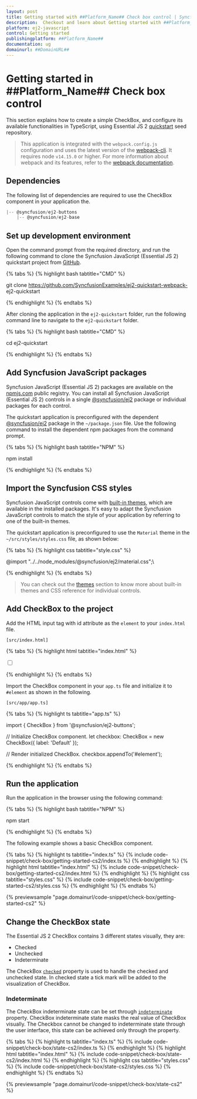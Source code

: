 ```yaml
---
layout: post
title: Getting started with ##Platform_Name## Check box control | Syncfusion
description:  Checkout and learn about Getting started with ##Platform_Name## Check box control of Syncfusion Essential JS 2 and more details.
platform: ej2-javascript
control: Getting started 
publishingplatform: ##Platform_Name##
documentation: ug
domainurl: ##DomainURL##
---
```


# Getting started in ##Platform_Name## Check box control

This section explains how to create a simple CheckBox, and configure its available functionalities in TypeScript, using Essential JS 2 [quickstart](https://github.com/SyncfusionExamples/ej2-quickstart-webpack-) seed repository.

> This application is integrated with the `webpack.config.js` configuration and uses the latest version of the [webpack-cli](https://webpack.js.org/api/cli/#commands). It requires node `v14.15.0` or higher. For more information about webpack and its features, refer to the [webpack documentation](https://webpack.js.org/guides/getting-started/).

## Dependencies

The following list of dependencies are required to use the CheckBox component in your application the.

```js
|-- @syncfusion/ej2-buttons
    |-- @syncfusion/ej2-base
```

## Set up development environment

Open the command prompt from the required directory, and run the following command to clone the Syncfusion JavaScript (Essential JS 2) quickstart project from [GitHub](https://github.com/SyncfusionExamples/ej2-quickstart-webpack-).

{% tabs %}
{% highlight bash tabtitle="CMD" %}

git clone https://github.com/SyncfusionExamples/ej2-quickstart-webpack- ej2-quickstart

{% endhighlight %}
{% endtabs %}

After cloning the application in the `ej2-quickstart` folder, run the following command line to navigate to the `ej2-quickstart` folder.

{% tabs %}
{% highlight bash tabtitle="CMD" %}

cd ej2-quickstart

{% endhighlight %}
{% endtabs %}

## Add Syncfusion JavaScript packages

Syncfusion JavaScript (Essential JS 2) packages are available on the [npmjs.com](https://www.npmjs.com/~syncfusionorg) public registry. You can install all Syncfusion JavaScript (Essential JS 2) controls in a single [@syncfusion/ej2](https://www.npmjs.com/package/@syncfusion/ej2) package or individual packages for each control.

The quickstart application is preconfigured with the dependent [@syncfusion/ej2](https://www.npmjs.com/package/@syncfusion/ej2) package in the `~/package.json` file. Use the following command to install the dependent npm packages from the command prompt.

{% tabs %}
{% highlight bash tabtitle="NPM" %}

npm install

{% endhighlight %}
{% endtabs %}

## Import the Syncfusion CSS styles

Syncfusion JavaScript controls come with [built-in themes](https://ej2.syncfusion.com/documentation/appearance/theme/), which are available in the installed packages. It's easy to adapt the Syncfusion JavaScript controls to match the style of your application by referring to one of the built-in themes.

The quickstart application is preconfigured to use the `Material` theme in the `~/src/styles/styles.css` file, as shown below: 

{% tabs %}
{% highlight css tabtitle="style.css" %}

@import "../../node_modules/@syncfusion/ej2/material.css";\

{% endhighlight %}
{% endtabs %}

> You can check out the [themes](https://ej2.syncfusion.com/documentation/appearance/theme/) section to know more about built-in themes and CSS reference for individual controls.

## Add CheckBox to the project

Add the HTML input tag with id attribute as the `element` to your `index.html` file.

`[src/index.html]`

{% tabs %}
{% highlight html tabtitle="index.html" %}

<!DOCTYPE html>
<html lang="en">

<head>
    <title>Essential JS 2</title>
    <meta charset="utf-8" />
    <meta name="viewport" content="width=device-width, initial-scale=1.0, user-scalable=no" />
    <meta name="description" content="Essential JS 2" />
</head>

<body>
    <div>
        <!--element which is going to render-->
        <input id="element" type="checkbox"/>
    </div>

</body>

</html>

{% endhighlight %}
{% endtabs %}

Import the CheckBox component in your `app.ts` file and initialize it to `#element` as shown in the following.

`[src/app/app.ts]`

{% tabs %}
{% highlight ts tabtitle="app.ts" %}

import { CheckBox } from '@syncfusion/ej2-buttons';

// Initialize CheckBox component.
let checkbox: CheckBox = new CheckBox({ label: 'Default' });

// Render initialized CheckBox.
checkbox.appendTo('#element');

{% endhighlight %}
{% endtabs %}

## Run the application

Run the application in the browser using the following command:

{% tabs %}
{% highlight bash tabtitle="NPM" %}

npm start

{% endhighlight %}
{% endtabs %}

The following example shows a basic CheckBox component.

{% tabs %}
{% highlight ts tabtitle="index.ts" %}
{% include code-snippet/check-box/getting-started-cs2/index.ts %}
{% endhighlight %}
{% highlight html tabtitle="index.html" %}
{% include code-snippet/check-box/getting-started-cs2/index.html %}
{% endhighlight %}
{% highlight css tabtitle="styles.css" %}
{% include code-snippet/check-box/getting-started-cs2/styles.css %}
{% endhighlight %}
{% endtabs %}
          
{% previewsample "page.domainurl/code-snippet/check-box/getting-started-cs2" %}

## Change the CheckBox state

The Essential JS 2 CheckBox contains 3 different states visually, they are:
* Checked
* Unchecked
* Indeterminate

The CheckBox [`checked`](../api/check-box/#checked) property is used to handle the checked and unchecked state. In checked state a tick mark will be added to the visualization of CheckBox.

### Indeterminate

The CheckBox indeterminate state can be set through [`indeterminate`](../api/check-box/#indeterminate) property. CheckBox indeterminate state masks the real value of CheckBox visually. The Checkbox cannot be changed to indeterminate state through the user interface, this state can be achieved only through the property.

{% tabs %}
{% highlight ts tabtitle="index.ts" %}
{% include code-snippet/check-box/state-cs2/index.ts %}
{% endhighlight %}
{% highlight html tabtitle="index.html" %}
{% include code-snippet/check-box/state-cs2/index.html %}
{% endhighlight %}
{% highlight css tabtitle="styles.css" %}
{% include code-snippet/check-box/state-cs2/styles.css %}
{% endhighlight %}
{% endtabs %}
          
{% previewsample "page.domainurl/code-snippet/check-box/state-cs2" %}
